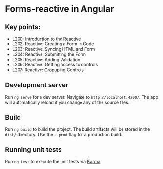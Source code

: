# Forms-reactive in Angular

## Key points: 
* L200: Introduction to the Reactive
* L202: Reactive: Creating a Form in Code
* L203: Reactive: Syncing HTML and Form
* L204: Reactive: Submitting the Form
* L205: Reactive: Adding Validation
* L206: Reactive: Getting access to controls
* L207: Reactive: Gropuping Controls
 

## Development server

Run `ng serve` for a dev server. Navigate to `http://localhost:4200/`. The app will automatically reload if you change any of the source files.

## Build

Run `ng build` to build the project. The build artifacts will be stored in the `dist/` directory. Use the `--prod` flag for a production build.

## Running unit tests

Run `ng test` to execute the unit tests via [Karma](https://karma-runner.github.io).

